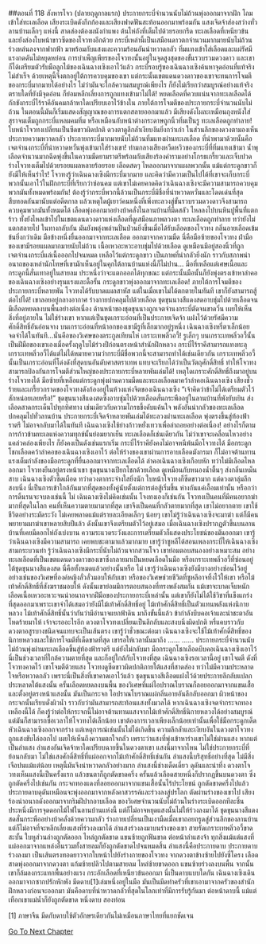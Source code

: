 ##ตอนที่ 118 สังหารโจว (ปลายฤดูกาลแรก)
ประกายกระบี่จำนวนนับไม่ถ้วนพุ่งออกมาจากฝัก โถมเข้าใส่ทะเลเลือด เสียงระเบิดดังกึกก้องและเสียงฟาดฟันสะท้อนออกมาพร้อมกัน แสงเจิดจ้าส่องสว่างทั่วลานบ้านเล็กๆ แห่งนี้ สาดส่องต้องผนังกำแพง ต้นไห่ถังที่เต็มไปด้วยรอยกรีด ทะเลเลือดที่เหนียวข้น และยังส่องใบหน้าขาวซีดของโจวทงอีกด้วย
กระบี่เหล่านี้เป็นเสมือนดาวตกจำนวนมากมายนับไม่ถ้วนร่วงหล่นลงจากฟากฟ้า มาพร้อมกับแสงและความร้อนอันน่าหวาดกลัว ทิ่มแทงเข้าใส่เลือดและแผ่รัศมีแรงกดดันไม่หยุดหย่อน
การบำเพ็ญเพียรของโจวทงนั้นอยู่ในจุดสูงสุดของขั้นรวบรวมดวงดาว และเขาก็ได้เตรียมตัวรับมือลูกไม้ของเฉินฉางเซิงเอาไว้แล้ว กระบี่รอบรู้ของเฉินฉางเซิงค้นหาจุดอ่อนที่แท้จริงไม่สำเร็จ ด้วยเหตุนี้จึงตกอยู่ใต้การควบคุมของเขา แต่กระนั้นเขตแดนดวงดาวของเขาจะทนการโจมตีของกระบี่มากมายได้อย่างไร ไม่ว่ามันจะใกล้ความสมบูรณ์เพียงไร ก็ยังไม่เรียกว่าสมบูรณ์อย่างแท้จริง ตราบใดที่ยังมีจุดอ่อน ก็ย่อมหลีกเลี่ยงการถูกแทงเข้ามาไม่ได้!
หยดเลือดที่ควบแน่นจากทะเลเลือดได้กักขังกระบี่ไร้ราคีอันคมกล้าหาใดเปรียบเอาไว้ข้างใน ภายใต้การโจมตีของประกายกระบี่จำนวนนับไม่ถ้วน ในตอนนี้มันก็เริ่มแสดงสัญญาณของการแตกสลายออกมาแล้ว
มีเสียงดังโผละเหมือนถุงหนังใส่สุราจนเต็มถูกกระบี่แหลมคมทิ่ม หรือเหมือนกับหน้าต่างกระดาษถูกนิ้วทิ่มเป็นรู
ทะเลเลือดถูกทำลาย!
ใบหน้าโจวทงเปลี่ยนเป็นซีดขาวผิดปกติ ดวงตาดูลึกล้ำเงียบงันยิ่งกว่าเก่า ในส่วนลึกของดวงตามองเห็นประกายความหวาดกลัว
ประกายกระบี่มากมายนับไม่ถ้วนทิ่มแทงผ่านทะเลเลือด ที่นำพามาด้วยนั้นคือเจตจำนงกระบี่ที่น่าหวาดหวั่นพุ่งเข้ามาใส่ร่างเขา!
ท่ามกลางเสียงหวีดหวิวของกระบี่ที่ทิ่มแทงเข้ามา น้ำพุเลือดจำนวนมากฉีดพุ่งขึ้นในความมืดยามราตรีพร้อมกับเสียงร้องคำรามอย่างโกรธเกรี้ยวและเจ็บปวด
ร่างโจวทงเต็มไปด้วยรอยแผลหลายร้อยรอย เลือดสดๆ ไหลออกมาจากแผลพวกนั้น แม้แต่กระดูกขาวก็ยังมีให้เห็นรำไร!
โจวทงรู้ว่าเฉินฉางเซิงมีกระบี่มากมาย และคิดว่ามีความเป็นไปได้ที่เขาจะเก็บกระบี่พวกนั้นเอาไว้ในฝักกระบี่ที่เรียกว่าซ่อนคม แต่เขาไม่เคยคาดคิดว่าเฉินฉางเซิงจะมีความสามารถควบคุมพวกมันทั้งหมดพร้อมกัน!
ต้องรู้ว่ากระบี่พวกนี้ล้วนเป็นกระบี่มีชื่อที่น่าหวาดหวั่นและโดดเด่นที่สุด สืบทอดกันมานับแต่อดีตกาล แล้วเหตุใดผู้เยาว์คนหนึ่งที่เพิ่งทะลวงสู่ขั้นรวบรวมดวงดาวจึงสามารถควบคุมพวกมันทั้งหมดได้
เลือดพุ่งออกมาอย่างบ้าคลั่งในลานบ้านที่มืดสลัว ไหลลงไปบนหินปูพื้นที่แตกร้าว ทั้งยังไหลเข้าไปในเขตแดนดวงดาวแห่งเลือดที่ดูเสมือนภาพลวงตา
ทะเลเลือดถูกทำลาย ทว่ายังไม่แตกสลายไป ในทางกลับกัน มันยังพลุ่งพล่านปั่นป่วนยิ่งขึ้นเมื่อได้รับเลือดของโจวทง กลิ่นอายเลือดเข้มข้นยิ่งกว่าเดิม
มือข้างหนึ่งยื่นออกมาจากทะเลเลือด ออกมาจากความมืด นี่คือมือซ้ายของโจวทง ฝ่ามือของเขามีรอยแผลมากมายนับไม่ถ้วน เนื้อเหวอะหวะอาบชุ่มไปด้วยเลือด ดูเหมือนมีอยู่สองนิ้วที่ถูกเจตจำนงกระบี่แล่เนื้อออกไปจนหมด เหลือไว้แต่กระดูกขาว เป็นภาพที่น่ากลัวยิ่งนัก
ราวกับสภาพน่าอนาถของเหล่านักโทษที่เขามักเห็นอยู่ในคุกใต้ลานบ้านแห่งนี้ก็ไม่ปาน...
มือที่เหลือแต่เศษเนื้อและกระดูกนี้สั่นเทาอยู่ในสายลม ประหนึ่งว่าจะแตกออกได้ทุกขณะ แต่กระนั้นมือนั้นก็ยังพุ่งตรงเข้าหาลำคอของเฉินฉางเซิงอย่างรุนแรงและดื้อรั้น
กระดูกขาวพุ่งออกมาจากทะเลเลือด!
ภายใต้การโจมตีของประกายกระบี่หลายพัน โจวทงได้รับบาดแผลสาหัส แต่ในเมื่อเขาไม่ได้ตกตายในทันที เขาก็ยังสามารถสู้ต่อไปได้!
เขาลอยอยู่กลางอากาศ ร่างกายปกคลุมไปด้วยเลือด ชุดขุนนางสีแดงสดอาบชุ่มไปด้วยเลือดจนมีเลือดหยดลงบนพื้นอย่างต่อเนื่อง
ด้านหน้าของชุดขุนนางถูกเจตจำนงกระบี่ตัดจนขาดวิ่น เผยให้เห็นสิ่งที่อยู่ภายใน
ไม่ใช่ร่างเขา หากแต่เป็นชุดเกราะอ่อนที่เป็นประกายเจิดจ้า แฝงไว้ด้วยรัศมีความศักดิ์สิทธิ์อันอ่อนจาง บนเกราะอ่อนที่หน้าอกของเขามีรูที่เล็กมากอยู่รูหนึ่ง
เฉินฉางเซิงหรี่ตาเล็กน้อย จดจำได้ในทันที...นั่นคือของวิเศษของตระกูลเทียนไห่ เกราะเทพลิ่วอวี้!
รูเล็กๆ บนเกราะเทพลิ่วอวี้นั้นเป็นฝีมือของเขาเองเมื่อครั้งฤดูใบไม้ร่วงปีก่อนตรงหน้าสำนักฝึกหลวง
กระบี่ไร้ราคีสามารถแทงทะลุเกราะเทพลิ่วอวี้ได้แต่ไม่ได้หมายความว่ากระบี่มีชื่อพวกนี้จะสามารถทำได้เช่นเดียวกัน
เกราะเทพลิ่วอวี้นั้นเป็นเกราะอ่อนที่โด่งดังที่สุดบนอันดับศาสตราเทพ แทบจะเรียกได้ว่าเป็นวัตถุศักดิ์สิทธิ์ ทำให้โจวทงสามารถป้องกันการโจมตีส่วนใหญ่ของประกายกระบี่หลายพันเล่มได้!
เหตุใดเกราะศักดิ์สิทธิ์ถึงมาอยู่บนร่างโจวทงได้
มือซ้ายที่เหลือแต่กระดูกพุ่งผ่านความมืดและทะเลเลือดมาคว้าลำคอเฉินฉางเซิง
เสียงชั่วร้ายและเกรี้ยวกราดของโจวทงดังก้องอยู่ในห้วงแห่งจิตของเฉินฉางเซิง “เจ้าคิดว่าข้าไม่ได้เตรียมตัวไว้สักหน่อยเลยหรือ!”
ชุดขุนนางสีแดงสดซึ่งอาบชุ่มไปด้วยเลือดสั่นกระพืออยู่ในลานบ้านที่พังยับเยิน ส่งเลือดสาดกระเด็นไปทุกทิศทาง เช่นเดียวกับความโกรธขึ้งคับแค้นใจ
พลังอันน่ากลัวของทะเลเลือดปกคลุมไปทั่วลานบ้าน
ประกายกระบี่เจิดจ้าหลายพันเล่มได้ทะลวงผ่านทะเลเลือด พุ่งตรงขึ้นสู่ท้องฟ้าราตรี ไม่อาจกลับมาได้ในทันที
เฉินฉางเซิงใช้ย่างก้าวหยั่งเทวาเพื่อล่าถอยอย่างต่อเนื่อง!
อย่างไรก็ตาม การก้าวข้ามทะเลแห่งความทุกข์นั้นย่อมยากเย็น ทะเลเลือดก็เช่นเดียวกัน
ไม่ว่าเขาจะเคลื่อนไหวอย่างแคล่วคล่องเพียงไร ก็ยังคงเป็นดังเช่นแรกเริ่ม กระบี่ไร้ราคียังคงไม่อาจหนีพ้นมือโจวทงได้
มือกระดูกโชกเลือดคว้าลำคอของเฉินฉางเซิงเอาไว้
ต่อให้ร่างของเขาผ่านการอาบเลือดมังกรมา ก็ไม่อาจต้านทานแรงเต็มกำลังของมือกระดูกที่ยื่นออกมาจากทะเลเลือดได้ ลำคอเฉินฉางเซิงเกือบหัก ทว่าไม่มีเลือดไหลออกมา
โจวทงยืนอยู่ตรงหน้าเขา ชุดขุนนางเปียกโชกด้วยเลือด ดูเหมือนกับหนองน้ำตื้นๆ ส่งกลิ่นเหม็นสาบ
เฉินฉางเซิงตัวซีดเผือด ทว่าดวงตากระจ่างใสยิ่งนัก
ใบหน้าโจวทงก็ซีดขาวมาก แต่ดวงตาลุ่มลึกสงบนิ่ง
นี่เป็นการเข้าใกล้กันมากที่สุดของทั้งคู่นับตั้งแต่การต่อสู้เริ่มขึ้น ห่างกันแค่เอื้อมเท่านั้น
หรือกว่าการดิ้นรนจะจบลงเช่นนี้
ไม่ เฉินฉางเซิงไม่คิดเช่นนั้น
โจงทงเองก็เช่นกัน
โจวทงเป็นคนที่มีคนอยากฆ่ามากที่สุดในโลก คนที่เห็นความตายมามากที่สุด เขาจึงเป็นคนที่กลัวตายมากที่สุด เขาไม่อยากตาย
เขาใช้ชีวิตอย่างระมัดระวัง ไม่เคยพลาดแม้แต่รายละเอียดเล็กๆ น้อยๆ
เขาไม่รู้ว่าเฉินฉางเซิงจะมาฆ่า แต่ก็มีคนพยายามมาฆ่าเขาหลายสิบปีแล้ว ดังนั้นเขาจึงเตรียมตัวไว้อยู่เสมอ
เมื่อเฉินฉางเซิงปรากฏตัวขึ้นบนลานบ้านที่เคยมีดอกไห่ถังเบ่งบาน ความระแวดระวังและการเตรียมตัวก็แสดงประโยชน์ของมันออกมา
เขารู้ว่าเฉินฉางเซิงมีความสามารถ เคยพบชะตามาแล้วมากมาย
เขารู้ว่าซูหลีได้สอนเพลงกระบี่ให้เฉินฉางเซิงสามกระบวนท่า รู้ว่าเฉินฉางเซิงมีกระบี่นับไม่ถ้วนจากสวนโจว
เขาย่อมตอบสนองอย่างเหมาะสม อย่างทะเลเลือดที่เป็นเขตแดนดวงดาวของเขาซึ่งกลายมาเป็นหยดเลือดในมือ หรือเกราะเทพลิ่วอวี้ที่ซ่อนอยู่ใต้ชุดขุนนางสีแดงสด
นี่คือทั้งหมดแล้วอย่างนั้นหรือ ไม่ เขารู้ว่าเฉินฉางเซิงยังมีบางอย่างซ่อนไว้อยู่ อย่างเช่นของวิเศษที่องค์หญิงลั่วลั่วมอบให้กับเขา หรือของวิเศษช่วยชีวิตที่ซูหลีอาจทิ้งไว้ให้เขา หรือไม้เท้าศักดิ์สิทธิ์ที่สังฆราชมอบให้ ดังนั้นเขาย่อมมีการตอบสนองที่ทรงพลังสมกัน
แม้เขาจะบาดเจ็บหนัก เลือดเนื้อเหวอะหวะจนน่าอนาถจากฝีมือของประกายกระบี่เหล่านั้น แต่เขาก็ยังไม่ได้ใช้วิชาที่แข็งแกร่งที่สุดออกมาเพราะเขาจำได้เสมอว่ายังมีไม้เท้าศักดิ์สิทธิ์อยู่
ไม้เท้าศักดิ์สิทธิ์เป็นตัวแทนพลังแห่งนิกายหลวง ไม้เท้าศักดิ์สิทธิ์นั้นว่ากันว่ามีอำนาจแยกฟ้าดิน
มาถึงขั้นนี้แล้ว ข้ากำลังบีบคอเจ้าและนำชะตาอันโหดร้ายมาให้ เจ้าจะรออะไรอีก
ดวงตาโจวทงเปลี่ยนเป็นลึกลับและสงบนิ่งผิดปกติ หรี่แคบราวกับดวงตาอสูรบางชนิดจนแทบจะเป็นเส้นตรง
เขารู้ว่าชั่วขณะต่อมา เฉินฉางเซิงจะใช้ไม้เท้าศักดิ์สิทธิ์ของนิกายหลวงและใช้การโจมตีที่เด็ดขาดที่สุด
เขารอให้เวลานั้นมาถึง
……
……
ประกายกระบี่จำนวนนับไม่ถ้วนพุ่งผ่านทะเลเลือดขึ้นสู่ท้องฟ้าราตรี แต่ยังไม่กลับมา
มือกระดูกโชกเลือดบีบคอเฉินฉางเซิงเอาไว้
นี่เป็นช่วงเวลาที่ใกล้ความตายที่สุด และก็อยู่ใกล้กับโจวทงที่สุด
เฉินฉางเซิงรอเวลานี้อยู่
เขาโจมตี
ดังที่โจวทงคาดไว้ เขาโจมตีด้วยแสง
โจวทงดูซีดขาวผิดปกติภายใต้แสงที่สาดส่อง ทว่าไม่มีความประหลาดใจหรือหวาดกลัว เพราะนี่เป็นสิ่งที่เขาคาดเอาไว้แล้ว
ชุดขุนนางสีเลือดแฝงไว้ด้วยประกายลึกลับแปลกประหลาดใต้แสงนั้น ครั้นเลือดหยดลงบนพื้น ของวิเศษที่แผ่ไอปราณโบราณก็ลอยออกมาจากแขนเสื้อและตั้งอยู่ตรงหน้าแสงนั้น มันเป็นกระจก ไอปราณโบราณแผ่กลิ่นอายอันลึกลับออกมา ผิวหน้าของกระจกนั้นเรียบดั่งผิวน้ำ ราวกับว่ามันสามารถสะท้อนแสงทั้งมวลได้
หากเฉินฉางเซิงจดจำกระจกทองเหลืองนี้ได้ ก็คงรู้ว่าต่อให้กระจกนี้ไม่อาจต้านทานแสงจากไม้เท้าศักดิ์สิทธิ์นิกายหลวงได้อย่างสมบูรณ์ แต่มันก็สามารถซื้อเวลาให้โจวทงได้เล็กน้อย
เขาต้องการเวลาเพียงเล็กน้อยเท่านั้นเพื่อใช้มือกระดูกเด็ดหัวเฉินฉางเซิงออกจากร่าง
แต่เหตุการณ์เช่นนั้นไม่ได้เกิดขึ้น
ความลึกล้ำและเงียบงันในดวงตาโจวทงถูกแสงขับไล่ออกไป เผยให้เห็นถึงความตกใจกลัว
เพราะว่าแสงที่พุ่งเข้าหาร่างเขาไม่ใช่ม่านแสง หากแต่เป็นลำแสง
ลำแสงอันเจิดจ้าหาใดเปรียบฉายขึ้นในดวงตาเขา
แสงนี้มาจากไหน
ไม่ใช่ประกายกระบี่ที่ย้อนกลับมา
ไม่ใช่แสงศักดิ์สิทธิ์ที่แผ่ออกจากไม้เท้าศักดิ์สิทธิ์เช่นกัน
ลำแสงนี้บริสุทธิ์อย่างที่สุด ไม่มีสิ่งเจือปนแม้แต่น้อย เหตุนี้มันจึงน่าหวาดกลัวอย่างมาก
ลำแสงนี้ช่างเด็ดเดี่ยว ดุดันและน่าทึ่ง
ดวงตาโจวทงเห็นแสงนี้เป็นครั้งแรก แล้วขนตาก็ถูกตัดขาดครึ่ง ครั้นแล้วเลือดสายหนึ่งก็ปรากฏขึ้นบนดวงตา ซึ่งถูกตัดครึ่งไปเช่นกัน
กระจกทองแดงที่ลอยออกมาจากแขนเสื้อนั้นไร้ประโยชน์ ถูกตัดขาดครึ่งไปแล้ว
ประกายดาบดุดันเหมือนจะพุ่งออกมาจากหลังคาสวรรค์และร่วงลงสู่ปรโลก ตัดผ่านร่างของเขาไป
เสียงร้องน่าอนาถดังออกมาจากริมฝีปากอาบเลือด
ของวิเศษจำนวนนับไม่ถ้วนในร่างระเบิดออกทีละชิ้น ประหนึ่งมีการจุดดอกไม้ไฟในลานบ้านแห่งนี้ แต่ก็ไม่อาจหยุดแสงนั้นไม่ให้ร่วงลงมาได้
ชุดขุนนางสีแดงสดสั่นกระพืออย่างบ้าคลั่งด้วยความกลัว ร่างกายเปลี่ยนเป็นเงามืดเมื่อเขาถอยกรูดสู่ส่วนลึกของลานบ้านแต่ก็ไม่อาจที่จะหลีกเลี่ยงแสงที่ร่วงลงมาได้
ลำแสงร่วงลงมาบนร่างของเขา
สายรัดเกราะเทพลิ่วอวี้ขาดสะบั้น
ใบหูส่วนล่างถูกตัดออก
ไหล่ถูกตัดขาด
แขนซ้ายถูกฟันขาด
ต่อหน้าลำแสงจ้า ทุกสิ่งแม้แต่แสงที่แผ่ออกมาจากแหล่งอื่นรวมทั้งสายลมก็ยังถูกตัดขาดไปจนหมดสิ้น
ลำแสงนี้คือประกายดาบ
ประกายดาบร่วงลงมา เป็นเส้นตรงทอดยาวจากใบหน้าไปยังร่างกายของโจวทง จากดวงตาข้างซ้ายไปยังซี่โครง
เลือดสาดพุ่งออกมาจากดวงตา แก้มซ้ายปลิวไปตามสายลม ไหล่ซ้ายขาดออก แขนซ้ายร่วงลงบนพื้น
จากนั้น เขาก็ล้มลงกระแทกพื้นอย่างแรง กระอักเลือดที่เหนียวข้นออกมา
นี่เป็นดาบแบบใดกัน
เฉินฉางเซิงเดินออกมาจากซากปรักหักพัง มีดดาบ[1]เล่มหนึ่งอยู่ในมือ
มันเป็นมีดทำครัวที่เขาเอามาจากครัวของสำนักฝึกหลวงก่อนจะออกมา
มันคือดาบที่น่าหวาดกลัวที่สุดในโลกเท่าที่มีการรับรู้กันมา
ต่อหน้าดาบนี้ แม้แต่เทือกเขาแม่น้ำก็ยังถูกตัดขาด
หนึ่งดาบ สองท่อน

[1] ภาษาจีน มีดกับดาบใช้ตัวอักษรเดียวกันไม่เหมือนภาษาไทยที่แยกชัดเจน


[Go To Next Chapter]( ./628.md)